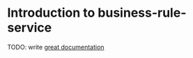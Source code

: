 # Introduction to business-rule-service

TODO: write [great documentation](http://jacobian.org/writing/great-documentation/what-to-write/)
